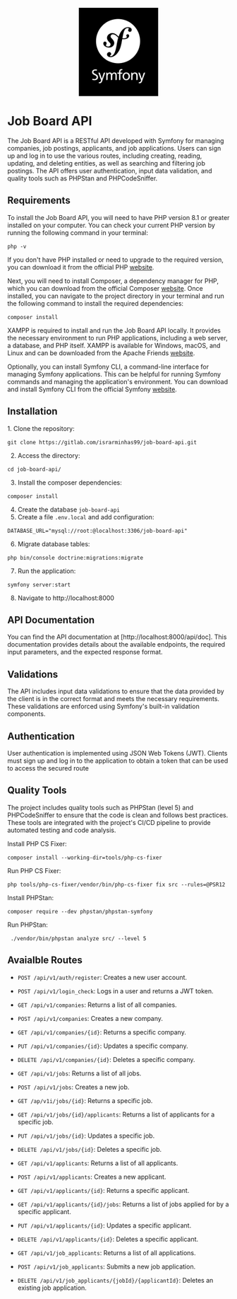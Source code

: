 <p align="center">
  <img align="center" height="200" src="public/symfony.svg">
</p>
<h1>Job Board API</h1>
The Job Board API is a RESTful API developed with Symfony for managing companies, job postings, applicants, and job applications. Users can sign up and log in to use the various routes, including creating, reading, updating, and deleting entities, as well as searching and filtering job postings. The API offers user authentication, input data validation, and quality tools such as PHPStan and PHPCodeSniffer.

<h2>Requirements</h2>
To install the Job Board API, you will need to have PHP version 8.1 or greater installed on your computer. You can check your current PHP version by running the following command in your terminal:

```shell
php -v
```

If you don't have PHP installed or need to upgrade to the required version, you can download it from the official PHP <a href="https://www.php.net/downloads.php">website</a>.

Next, you will need to install Composer, a dependency manager for PHP, which you can download from the official Composer <a href="https://getcomposer.org/download/">website</a>. Once installed, you can navigate to the project directory in your terminal and run the following command to install the required dependencies:
```shell
composer install
```

XAMPP is required to install and run the Job Board API locally. It provides the necessary environment to run PHP applications, including a web server, a database, and PHP itself. XAMPP is available for Windows, macOS, and Linux and can be downloaded from the Apache Friends <a href="https://www.apachefriends.org/">website</a>.

Optionally, you can install Symfony CLI, a command-line interface for managing Symfony applications. This can be helpful for running Symfony commands and managing the application's environment. You can download and install Symfony CLI from the official Symfony <a href="https://symfony.com/download">website</a>.

<h2>Installation</h2>
1. Clone the repository:

```shell
git clone https://gitlab.com/israrminhas99/job-board-api.git
```

2. Access the directory:

```shell
cd job-board-api/
```

3. Install the composer dependencies:

```shell
composer install
```

4. Create the database `job-board-api` 
5. Create a file `.env.local` and add configuration:

```dotenv
DATABASE_URL="mysql://root:@localhost:3306/job-board-api"
```

6. Migrate database tables:

```
php bin/console doctrine:migrations:migrate
```

7. Run the application:

```shell
symfony server:start
```

8. Navigate to http://localhost:8000

<h2>API Documentation</h2>
You can find the API documentation at [http://localhost:8000/api/doc]. This documentation provides details about the available endpoints, the required input parameters, and the expected response format.
<h2>Validations</h2>
The API includes input data validations to ensure that the data provided by the client is in the correct format and meets the necessary requirements. These validations are enforced using Symfony's built-in validation components.

<h2>Authentication</h2>
User authentication is implemented using JSON Web Tokens (JWT). Clients must sign up and log in to the application to obtain a token that can be used to access the secured route

<h2>Quality Tools</h2>

The project includes quality tools such as PHPStan (level 5) and PHPCodeSniffer to ensure that the code is clean and follows best practices. These tools are integrated with the project's CI/CD pipeline to provide automated testing and code analysis.

Install PHP CS Fixer:

```shell
composer install --working-dir=tools/php-cs-fixer
```

Run PHP CS Fixer:

```shell
php tools/php-cs-fixer/vendor/bin/php-cs-fixer fix src --rules=@PSR12
```

Install PHPStan:

```shell
composer require --dev phpstan/phpstan-symfony
```

Run PHPStan:

```shell
 ./vendor/bin/phpstan analyze src/ --level 5
```

<h2>Avaialble Routes</h2>

* `POST /api/v1/auth/register`: Creates a new user account.

* `POST /api/v1/login_check`: Logs in a user and returns a JWT token.

* `GET /api/v1/companies`: Returns a list of all companies.

* `POST /api/v1/companies`: Creates a new company.

* `GET /api/v1/companies/{id}`: Returns a specific company.

* `PUT /api/v1/companies/{id}`: Updates a specific company.

* `DELETE /api/v1/companies/{id}`: Deletes a specific company.

* `GET /api/v1/jobs`: Returns a list of all jobs.

* `POST /api/v1/jobs`: Creates a new job.

* `GET /ap/v1i/jobs/{id}`: Returns a specific job.

* `GET /api/v1/jobs/{id}/applicants`: Returns a list of applicants for a specific job.

* `PUT /api/v1/jobs/{id}`: Updates a specific job.

* `DELETE /api/v1/jobs/{id}`: Deletes a specific job.

* `GET /api/v1/applicants`: Returns a list of all applicants.

* `POST /api/v1/applicants`: Creates a new applicant.

* `GET /api/v1/applicants/{id}`: Returns a specific applicant.

* `GET /api/v1/applicants/{id}/jobs`: Returns a list of jobs applied for by a specific applicant.

* `PUT /api/v1/applicants/{id}`: Updates a specific applicant.

* `DELETE /api/v1/applicants/{id}`: Deletes a specific applicant.

* `GET /api/v1/job_applicants`: Returns a list of all applications.

* `POST /api/v1/job_applicants`: Submits a new job application.

* `DELETE /api/v1/job_applicants/{jobId}/{applicantId}`: Deletes an existing job application.

